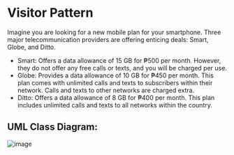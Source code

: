 # Visitor Pattern

Imagine you are looking for a new mobile plan for your smartphone. Three major telecommunication providers are offering enticing deals: Smart, Globe, and Ditto.

* Smart: Offers a data allowance of 15 GB for ₱500 per month. However, they do not offer any free calls or texts, and you will be charged per use.
* Globe: Provides a data allowance of 10 GB for ₱450 per month. This plan comes with unlimited calls and texts to subscribers within their network. Calls and texts to other networks are charged extra.
* Ditto: Offers a data allowance of 8 GB for ₱400 per month. This plan includes unlimited calls and texts to all networks within the country.

## UML Class Diagram:
![image](https://github.com/brixcyver/visitorPattern/assets/142380216/c3e9ecab-922e-4fc6-bb39-548b7d88cfcc)
